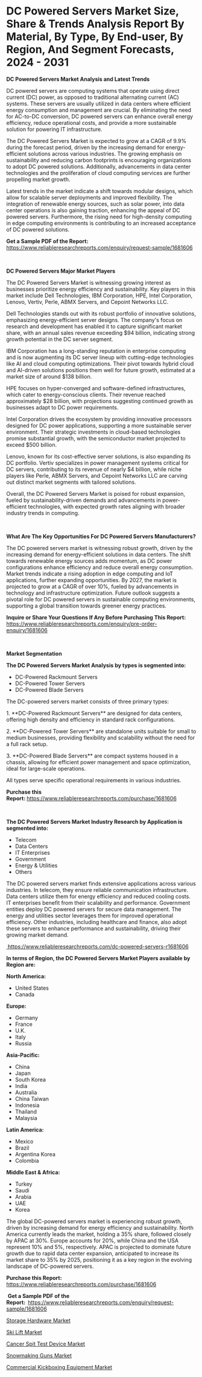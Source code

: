 <p><h1>DC Powered Servers Market Size, Share & Trends Analysis Report By Material, By Type, By End-user, By Region, And Segment Forecasts, 2024 - 2031</h1></p><p><strong>DC Powered Servers Market Analysis and Latest Trends</strong></p>
<p><p>DC powered servers are computing systems that operate using direct current (DC) power, as opposed to traditional alternating current (AC) systems. These servers are usually utilized in data centers where efficient energy consumption and management are crucial. By eliminating the need for AC-to-DC conversion, DC powered servers can enhance overall energy efficiency, reduce operational costs, and provide a more sustainable solution for powering IT infrastructure.</p><p>The DC Powered Servers Market is expected to grow at a CAGR of 9.9% during the forecast period, driven by the increasing demand for energy-efficient solutions across various industries. The growing emphasis on sustainability and reducing carbon footprints is encouraging organizations to adopt DC powered solutions. Additionally, advancements in data center technologies and the proliferation of cloud computing services are further propelling market growth.</p><p>Latest trends in the market indicate a shift towards modular designs, which allow for scalable server deployments and improved flexibility. The integration of renewable energy sources, such as solar power, into data center operations is also gaining traction, enhancing the appeal of DC powered servers. Furthermore, the rising need for high-density computing in edge computing environments is contributing to an increased acceptance of DC powered solutions.</p></p>
<p><strong>Get a Sample PDF of the Report:&nbsp;</strong> <a href="https://www.reliableresearchreports.com/enquiry/request-sample/1681606?utm_campaign=1333&utm_medium=2&utm_source=Github&utm_content=ia&utm_term=01102024&utm_id=dc-powered-servers">https://www.reliableresearchreports.com/enquiry/request-sample/1681606</a></p>
<p>&nbsp;</p>
<p><strong>DC Powered Servers Major Market Players</strong></p>
<p><p>The DC Powered Servers Market is witnessing growing interest as businesses prioritize energy efficiency and sustainability. Key players in this market include Dell Technologies, IBM Corporation, HPE, Intel Corporation, Lenovo, Vertiv, Perle, ABMX Servers, and Cepoint Networks LLC.</p><p>Dell Technologies stands out with its robust portfolio of innovative solutions, emphasizing energy-efficient server designs. The company's focus on research and development has enabled it to capture significant market share, with an annual sales revenue exceeding $94 billion, indicating strong growth potential in the DC server segment.</p><p>IBM Corporation has a long-standing reputation in enterprise computing and is now augmenting its DC server lineup with cutting-edge technologies like AI and cloud computing optimizations. Their pivot towards hybrid cloud and AI-driven solutions positions them well for future growth, estimated at a market size of around $138 billion.</p><p>HPE focuses on hyper-converged and software-defined infrastructures, which cater to energy-conscious clients. Their revenue reached approximately $28 billion, with projections suggesting continued growth as businesses adapt to DC power requirements.</p><p>Intel Corporation drives the ecosystem by providing innovative processors designed for DC power applications, supporting a more sustainable server environment. Their strategic investments in cloud-based technologies promise substantial growth, with the semiconductor market projected to exceed $500 billion.</p><p>Lenovo, known for its cost-effective server solutions, is also expanding its DC portfolio. Vertiv specializes in power management systems critical for DC servers, contributing to its revenue of nearly $4 billion, while niche players like Perle, ABMX Servers, and Cepoint Networks LLC are carving out distinct market segments with tailored solutions.</p><p>Overall, the DC Powered Servers Market is poised for robust expansion, fueled by sustainability-driven demands and advancements in power-efficient technologies, with expected growth rates aligning with broader industry trends in computing.</p></p>
<p>&nbsp;</p>
<p><strong>What Are The Key Opportunities For DC Powered Servers Manufacturers?</strong></p>
<p><p>The DC powered servers market is witnessing robust growth, driven by the increasing demand for energy-efficient solutions in data centers. The shift towards renewable energy sources adds momentum, as DC power configurations enhance efficiency and reduce overall energy consumption. Market trends indicate a rising adoption in edge computing and IoT applications, further expanding opportunities. By 2027, the market is projected to grow at a CAGR of over 10%, fueled by advancements in technology and infrastructure optimization. Future outlook suggests a pivotal role for DC powered servers in sustainable computing environments, supporting a global transition towards greener energy practices.</p></p>
<p><strong>Inquire or Share Your Questions If Any Before Purchasing This Report:</strong> <a href="https://www.reliableresearchreports.com/enquiry/pre-order-enquiry/1681606?utm_campaign=1333&utm_medium=2&utm_source=Github&utm_content=ia&utm_term=01102024&utm_id=dc-powered-servers">https://www.reliableresearchreports.com/enquiry/pre-order-enquiry/1681606</a></p>
<p>&nbsp;</p>
<p><strong>Market Segmentation</strong></p>
<p><strong>The DC Powered Servers Market Analysis by types is segmented into:</strong></p>
<p><ul><li>DC-Powered Rackmount Servers</li><li>DC-Powered Tower Servers</li><li>DC-Powered Blade Servers</li></ul></p>
<p><p>The DC-powered servers market consists of three primary types: </p><p>1. **DC-Powered Rackmount Servers** are designed for data centers, offering high density and efficiency in standard rack configurations.</p><p>2. **DC-Powered Tower Servers** are standalone units suitable for small to medium businesses, providing flexibility and scalability without the need for a full rack setup. </p><p>3. **DC-Powered Blade Servers** are compact systems housed in a chassis, allowing for efficient power management and space optimization, ideal for large-scale operations. </p><p>All types serve specific operational requirements in various industries.</p></p>
<p><strong>Purchase this Report:&nbsp;</strong><a href="https://www.reliableresearchreports.com/purchase/1681606?utm_campaign=1333&utm_medium=2&utm_source=Github&utm_content=ia&utm_term=01102024&utm_id=dc-powered-servers">https://www.reliableresearchreports.com/purchase/1681606</a></p>
<p>&nbsp;</p>
<p><strong>The DC Powered Servers Market Industry Research by Application is segmented into:</strong></p>
<p><ul><li>Telecom</li><li>Data Centers</li><li>IT Enterprises</li><li>Government</li><li>Energy & Utilities</li><li>Others</li></ul></p>
<p><p>The DC powered servers market finds extensive applications across various industries. In telecom, they ensure reliable communication infrastructure. Data centers utilize them for energy efficiency and reduced cooling costs. IT enterprises benefit from their scalability and performance. Government entities deploy DC powered servers for secure data management. The energy and utilities sector leverages them for improved operational efficiency. Other industries, including healthcare and finance, also adopt these servers to enhance performance and sustainability, driving their growing market demand.</p></p>
<p><a href="https://www.reliableresearchreports.com/dc-powered-servers-r1681606?utm_campaign=1333&utm_medium=2&utm_source=Github&utm_content=ia&utm_term=01102024&utm_id=dc-powered-servers">&nbsp;https://www.reliableresearchreports.com/dc-powered-servers-r1681606</a></p>
<p><strong>In terms of Region, the DC Powered Servers Market Players available by Region are:</strong></p>
<p>
    <p> <strong> North America: </strong>
        <ul>
            <li>United States</li>
            <li>Canada</li>
        </ul>
        </p> 
    <p> <strong> Europe: </strong>
        <ul>
            <li>Germany</li>
            <li>France</li>
            <li>U.K.</li>
            <li>Italy</li>
            <li>Russia</li>
        </ul>
        </p> 
    <p> <strong> Asia-Pacific: </strong>
        <ul>
            <li>China</li>
            <li>Japan</li>
            <li>South Korea</li>
            <li>India</li>
            <li>Australia</li>
            <li>China Taiwan</li>
            <li>Indonesia</li>
            <li>Thailand</li>
            <li>Malaysia</li>
        </ul>
        </p> 
    <p> <strong> Latin America: </strong>
        <ul>
            <li>Mexico</li>
            <li>Brazil</li>
            <li>Argentina Korea</li>
            <li>Colombia</li>
        </ul>
        </p> 
    <p> <strong> Middle East & Africa: </strong>
        <ul>
            <li>Turkey</li>
            <li>Saudi</li>
            <li>Arabia</li>
            <li>UAE</li>
            <li>Korea</li>
        </ul>
    </p>
    </p>
<p><p>The global DC-powered servers market is experiencing robust growth, driven by increasing demand for energy efficiency and sustainability. North America currently leads the market, holding a 35% share, followed closely by APAC at 30%. Europe accounts for 20%, while China and the USA represent 10% and 5%, respectively. APAC is projected to dominate future growth due to rapid data center expansion, anticipated to increase its market share to 35% by 2025, positioning it as a key region in the evolving landscape of DC-powered servers.</p></p>
<p><strong>Purchase this Report: </strong><a href="https://www.reliableresearchreports.com/purchase/1681606?utm_campaign=1333&utm_medium=2&utm_source=Github&utm_content=ia&utm_term=01102024&utm_id=dc-powered-servers">https://www.reliableresearchreports.com/purchase/1681606</a></p>
<p>&nbsp;<strong>Get a Sample PDF of the Report:&nbsp;&nbsp;</strong><a href="https://www.reliableresearchreports.com/enquiry/request-sample/1681606?utm_campaign=1333&utm_medium=2&utm_source=Github&utm_content=ia&utm_term=01102024&utm_id=dc-powered-servers">https://www.reliableresearchreports.com/enquiry/request-sample/1681606</a></p>
<p><strong></strong></p>
<p><p><a href="https://github.com/nathandecarvalho/Market-Research-Report-List-5/blob/main/storage-hardware-market.md?utm_campaign=1333&utm_medium=2&utm_source=Github&utm_content=ia&utm_term=01102024&utm_id=dc-powered-servers">Storage Hardware Market</a></p><p><a href="https://www.linkedin.com/pulse/mapping-ski-lift-market-trends-challenges-breakthroughs-2024-eotdf?utm_campaign=1333&utm_medium=2&utm_source=Github&utm_content=ia&utm_term=01102024&utm_id=dc-powered-servers">Ski Lift Market</a></p><p><a href="https://issuu.com/reportprime-2/docs/cancer-spit-test-device-market-size_bd5b86c4db91fb?utm_campaign=1333&utm_medium=2&utm_source=Github&utm_content=ia&utm_term=01102024&utm_id=dc-powered-servers">Cancer Spit Test Device Market</a></p><p><a href="https://www.linkedin.com/pulse/snowmaking-guns-market-trends-detailed-study-its-segmentation-pknxf?utm_campaign=1333&utm_medium=2&utm_source=Github&utm_content=ia&utm_term=01102024&utm_id=dc-powered-servers">Snowmaking Guns Market</a></p><p><a href="https://issuu.com/reportprime-2/docs/commercial-kickboxing-equipment-mar_519e21f4fee450?utm_campaign=1333&utm_medium=2&utm_source=Github&utm_content=ia&utm_term=01102024&utm_id=dc-powered-servers">Commercial Kickboxing Equipment Market</a></p></p>